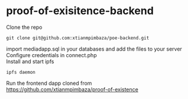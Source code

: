 # proof-of-exisitence-backend
Clone the repo
```
git clone git@github.com:xtianmpimbaza/poe-backend.git
```
import mediadapp.sql in your databases and
add the files to your server<br>
Configure credentials in connect.php <br>
Install and start ipfs<br>
```
ipfs daemon
```
Run the frontend dapp cloned from https://github.com/xtianmpimbaza/proof-of-existence